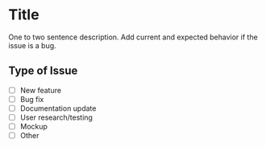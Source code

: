 # Title

One to two sentence description. Add current and expected behavior if the issue is a bug.

## Type of Issue

- [ ] New feature
- [ ] Bug fix
- [ ] Documentation update
- [ ] User research/testing
- [ ] Mockup
- [ ] Other
